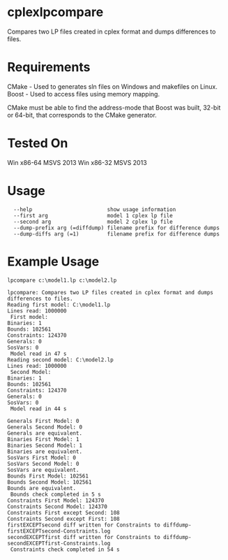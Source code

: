 cplexlpcompare
==============

Compares two LP files created in cplex format and dumps differences to files.

Requirements
============
CMake - Used to generates sln files on Windows and makefiles on Linux.
Boost - Used to access files using memory mapping.


CMake must be able to find the address-mode that Boost was built, 32-bit or 64-bit, that corresponds to the CMake generator.

Tested On
=========
Win x86-64 MSVS 2013
Win x86-32 MSVS 2013

Usage
=====
```
  --help                        show usage information
  --first arg                   model 1 cplex lp file
  --second arg                  model 2 cplex lp file
  --dump-prefix arg (=diffdump) filename prefix for difference dumps
  --dump-diffs arg (=1)         filename prefix for difference dumps
```

Example Usage
=============

```
lpcompare c:\model1.lp c:\model2.lp 
```

```
lpcompare: Compares two LP files created in cplex format and dumps differences to files.
Reading first model: C:\model1.lp
Lines read: 1000000
 First model:
Binaries: 1
Bounds: 102561
Constraints: 124370
Generals: 0
SosVars: 0
 Model read in 47 s
Reading second model: C:\model2.lp
Lines read: 1000000
 Second Model:
Binaries: 1
Bounds: 102561
Constraints: 124370
Generals: 0
SosVars: 0
 Model read in 44 s

Generals First Model: 0
Generals Second Model: 0
Generals are equivalent.
Binaries First Model: 1
Binaries Second Model: 1
Binaries are equivalent.
SosVars First Model: 0
SosVars Second Model: 0
SosVars are equivalent.
Bounds First Model: 102561
Bounds Second Model: 102561
Bounds are equivalent.
 Bounds check completed in 5 s
Constraints First Model: 124370
Constraints Second Model: 124370
Constraints First except Second: 108
Constraints Second except First: 108
firstEXCEPTsecond diff written for Constraints to diffdump-firstEXCEPTsecond-Constraints.log
secondEXCEPTfirst diff written for Constraints to diffdump-secondEXCEPTfirst-Constraints.log
 Constraints check completed in 54 s
```
